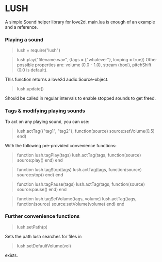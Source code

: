 # LUSH
A simple Sound helper library for love2d. main.lua is enough of an example and a reference.

### Playing a sound
> lush = require("lush")

> lush.play("filename.wav", {tags = {"whatever"}, looping = true})
Other possible properties are: volume (0.0 - 1.0), stream (bool), pitchShift (0.0 is default).

This function returns a love2d audio.Source-object.

> lush.update()

Should be called in regular intervals to enable stopped sounds to get freed.

### Tags & modifying playing sounds

To act on any playing sound, you can use:
> lush.actTag({"tag1", "tag2"}, function(source) source:setVolume(0.5) end)

With the following pre-provided convenience functions:
> function lush.tagPlay(tags) lush.actTag(tags, function(source) source:play() end) end

> function lush.tagStop(tags) lush.actTag(tags, function(source) source:stop() end) end

> function lush.tagPause(tags) lush.actTag(tags, function(source) source:pause() end) end

> function lush.tagSetVolume(tags, volume) lush.actTag(tags, function(source) source:setVolume(volume) end) end


### Further convenience functions
> lush.setPath(p)

Sets the path lush searches for files in

> lush.setDefaultVolume(vol)

exists.
